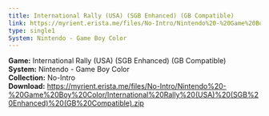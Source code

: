 ```yaml
---
title: International Rally (USA) (SGB Enhanced) (GB Compatible)
link: https://myrient.erista.me/files/No-Intro/Nintendo%20-%20Game%20Boy%20Color/International%20Rally%20(USA)%20(SGB%20Enhanced)%20(GB%20Compatible).zip
type: single1
System: Nintendo - Game Boy Color
---
```

<b>Game:</b> International Rally (USA) (SGB Enhanced) (GB Compatible)<br>
<b>System:</b> Nintendo - Game Boy Color<br>
<b>Collection:</b> No-Intro<br>
<b>Download:</b> https://myrient.erista.me/files/No-Intro/Nintendo%20-%20Game%20Boy%20Color/International%20Rally%20(USA)%20(SGB%20Enhanced)%20(GB%20Compatible).zip